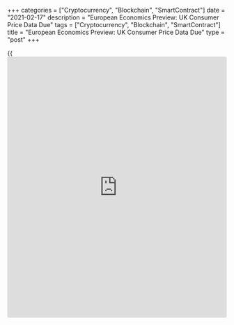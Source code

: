 +++
categories = ["Cryptocurrency", "Blockchain", "SmartContract"]
date = "2021-02-17"
description = "European Economics Preview: UK Consumer Price Data Due"
tags = ["Cryptocurrency", "Blockchain", "SmartContract"]
title = "European Economics Preview: UK Consumer Price Data Due"
type = "post"
+++

{{<iframe id="large-banner" src="https://www.bounty.group/#slide=23.0" width="100%" height="600" scrolling="no" style="border: 0px solid rgb(216, 221, 230); border-radius: 3px;">}}

Consumer and producer prices from the UK are due on Wednesday,
headlining a light day for the European economic [news](https://www.letsplayfx.com/blog/forex-news-website/).

At 2.00 am ET, the Office for National Statistics is slated to issue UK
consumer and producer prices for January. Inflation is expected to
remain unchanged at 0.6 percent.

UK output prices are seen falling 0.4 percent annually, while input
prices to rise 0.6 percent in January.

In the meantime, the European Automobile Manufacturers' Association is
scheduled to release new car registrations data for January.

At 4.00 am ET, corporate wage data is due from Poland. Economists
forecast corporate sector wages to rise 5.1 percent on year in January,
slower than the 6.6 percent increase seen in December.

At 5.00 am ET, Eurostat releases euro area construction output for
December. Output had increased 1.4 percent annually in November.

For comments and feedback [contact](https://www.playgroundfx.com/contact/): editorial@rtt[news](https://www.letsplayfx.com/blog/forex-news-website/).com

[Economic News][1]

 **What parts of the world are seeing the best (and worst) economic
performances lately? Click[here][2] to check out our [Econ Scorecard][2]
and find out! See up-to-the-moment [ranking](https://www.playgroundfx.com/blog/crypto-exchange-ranking/)s for the best and worst
performers in [GDP][3], [unemployment rate][4], [inflation][5] and much
more.**

   1. www.rtt[news](https://www.letsplayfx.com/blog/forex-news-website/).com/Content/EconomicNews.aspx
   2. www.rtt[news](https://www.letsplayfx.com/blog/forex-news-website/).com/economic-scorecard/world-rank/retail-sales/highest-performance.aspx
   3. www.rtt[news](https://www.letsplayfx.com/blog/forex-news-website/).com/economic-scorecard/world-rank/GDP/highest-performance.aspx
   4. www.rtt[news](https://www.letsplayfx.com/blog/forex-news-website/).com/economic-scorecard/world-rank/unemployment-rate/lowest-performance.aspx
   5. www.rtt[news](https://www.letsplayfx.com/blog/forex-news-website/).com/economic-scorecard/world-rank/CPI/highest-performance.aspx